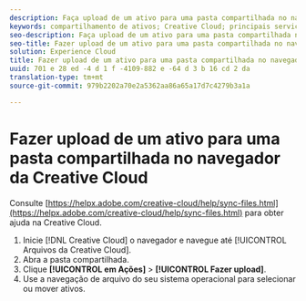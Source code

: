 ```yaml
---
description: Faça upload de um ativo para uma pasta compartilhada no navegador da Creative Cloud.
keywords: compartilhamento de ativos; Creative Cloud; principais serviços
seo-description: Faça upload de um ativo para uma pasta compartilhada no navegador da Creative Cloud.
seo-title: Fazer upload de um ativo para uma pasta compartilhada no navegador da Creative Cloud
solution: Experience Cloud
title: Fazer upload de um ativo para uma pasta compartilhada no navegador da Creative Cloud
uuid: 701 e 28 ed -4 d 1 f -4109-882 e -64 d 3 b 16 cd 2 da
translation-type: tm+mt
source-git-commit: 979b2202a70e2a5362aa86a65a17d7c4279b3a1a

---
```



# Fazer upload de um ativo para uma pasta compartilhada no navegador da Creative Cloud

Consulte [https://helpx.adobe.com/creative-cloud/help/sync-files.html](https://helpx.adobe.com/creative-cloud/help/sync-files.html) para obter ajuda na Creative Cloud.

1. Inicie [!DNL Creative Cloud] o navegador e navegue até [!UICONTROL Arquivos da Creative Cloud].
1. Abra a pasta compartilhada.
1. Clique **[!UICONTROL em Ações]** &gt; **[!UICONTROL Fazer upload]**.
1. Use a navegação de arquivo do seu sistema operacional para selecionar ou mover ativos.
